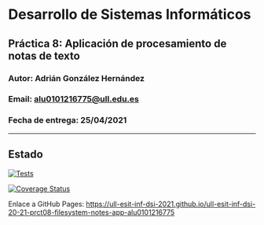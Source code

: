 # Desarrollo de Sistemas Informáticos 
## Práctica 8: Aplicación de procesamiento de notas de texto
### Autor: Adrián González Hernández
### Email: alu0101216775@ull.edu.es
### Fecha de entrega: 25/04/2021

* * *
## Estado

[![Tests](https://github.com/ULL-ESIT-INF-DSI-2021/ull-esit-inf-dsi-20-21-prct08-filesystem-notes-app-alu0101216775/actions/workflows/node.js.yml/badge.svg)](https://github.com/ULL-ESIT-INF-DSI-2021/ull-esit-inf-dsi-20-21-prct08-filesystem-notes-app-alu0101216775/actions/workflows/node.js.yml)

[![Coverage Status](https://coveralls.io/repos/github/ULL-ESIT-INF-DSI-2021/ull-esit-inf-dsi-20-21-prct08-filesystem-notes-app-alu0101216775/badge.svg?branch=main)](https://coveralls.io/github/ULL-ESIT-INF-DSI-2021/ull-esit-inf-dsi-20-21-prct08-filesystem-notes-app-alu0101216775?branch=main)

Enlace a GitHub Pages: https://ull-esit-inf-dsi-2021.github.io/ull-esit-inf-dsi-20-21-prct08-filesystem-notes-app-alu0101216775
